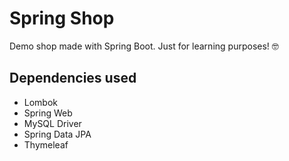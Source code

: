 # Spring Shop
Demo shop made with Spring Boot. Just for learning purposes! 🤓

## Dependencies used
- Lombok
- Spring Web
- MySQL Driver
- Spring Data JPA
- Thymeleaf
